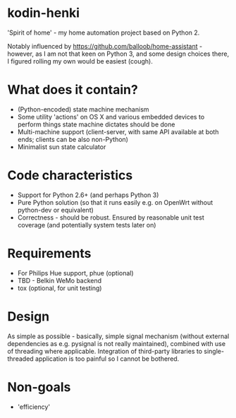 kodin-henki
===========

'Spirit of home' - my home automation project based on Python 2.

Notably influenced by https://github.com/balloob/home-assistant - however,
as I am not that keen on Python 3, and some design choices there, I figured
rolling my own would be easiest (cough).

What does it contain?
=====================

* (Python-encoded) state machine mechanism
* Some utility 'actions' on OS X and various embedded devices to perform
  things state machine dictates should be done
* Multi-machine support (client-server, with same API available at both
  ends; clients can be also non-Python)
* Minimalist sun state calculator

Code characteristics
====================

* Support for Python 2.6+ (and perhaps Python 3)
* Pure Python solution (so that it runs easily e.g. on OpenWrt without
  python-dev or equivalent)
* Correctness - should be robust. Ensured by reasonable unit test coverage
  (and potentially system tests later on)

Requirements
============

* For Philips Hue support, phue (optional) 
* TBD - Belkin WeMo backend 
* tox (optional, for unit testing)


Design
======

As simple as possible - basically, simple signal mechanism (without
external dependencies as e.g. pysignal is not really maintained), combined
with use of threading where applicable. Integration of third-party
libraries to single-threaded application is too painful so I cannot be
bothered.

Non-goals
=========

* 'efficiency'

